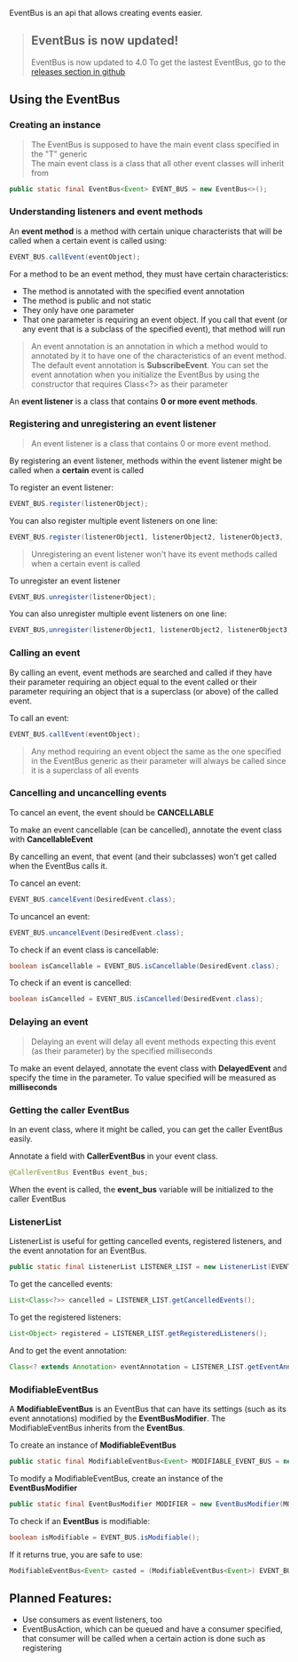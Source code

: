 EventBus is an api that allows creating events easier.


> ## EventBus is now updated!
> EventBus is now updated to 4.0
> To get the lastest EventBus, go to the <a href="">releases section in github</a>

## Using the EventBus

### Creating an instance

> The EventBus is supposed to have the main event class specified in the "T" generic<br>
> The main event class is a class that all other event classes will inherit from<br>

```java
public static final EventBus<Event> EVENT_BUS = new EventBus<>();
```

### Understanding listeners and event methods

An **event method** is a method with certain unique characterists that will be called when a certain
event is called using:

```java
EVENT_BUS.callEvent(eventObject);
```

For a method to be an event method, they must have certain characteristics:

<ul>
   <li>The method is annotated with the specified event annotation</li>
   <li>The method is public and not static</li>
   <li>They only have one parameter</li>
   <li>That one parameter is requiring an event object. If you call that event
    (or any event that is a subclass of the specified event), that method will run</li>
</ul>

> An event annotation is an annotation in which a method would to annotated by it to have one of
> the characteristics of an event method.
> The default event annotation is **SubscribeEvent**. You can set the event annotation when you initialize
> the EventBus by using the constructor that requires Class<?> as their parameter

An **event listener** is a class that contains **0 or more event methods**.

### Registering and unregistering an event listener

> An event listener is a class that contains 0 or more event method.

By registering an event listener, methods within the event listener might be called when a **certain**
event is called

To register an event listener:

```java
EVENT_BUS.register(listenerObject);
```

You can also register multiple event listeners on one line:

```java
EVENT_BUS.register(listenerObject1, listenerObject2, listenerObject3, ...);
```

> Unregistering an event listener won't have its event methods called when a certain event is called

To unregister an event listener

```java
EVENT_BUS.unregister(listenerObject);
```

You can also unregister multiple event listeners on one line:

```java
EVENT_BUS,unregister(listenerObject1, listenerObject2, listenerObject3, ...);
```

### Calling an event

By calling an event, event methods are searched and called if they have their parameter requiring an
object equal to the event called or their parameter requiring an object that is a superclass (or above) 
of the called event.

To call an event:

```java
EVENT_BUS.callEvent(eventObject);
```

> Any method requiring an event object the same as the one specified in the EventBus generic as their parameter will always be called
> since it is a superclass of all events

### Cancelling and uncancelling events

To cancel an event, the event should be **CANCELLABLE**

To make an event cancellable (can be cancelled), annotate the event class with **CancellableEvent**

By cancelling an event, that event (and their subclasses) won't get called when the EventBus calls it.

To cancel an event:

```java
EVENT_BUS.cancelEvent(DesiredEvent.class);
```

To uncancel an event:

```java
EVENT_BUS.uncancelEvent(DesiredEvent.class);
```

To check if an event class is cancellable:

```java
boolean isCancellable = EVENT_BUS.isCancellable(DesiredEvent.class);
```

To check if an event is cancelled:

```java
boolean isCancelled = EVENT_BUS.isCancelled(DesiredEvent.class);
```

### Delaying an event

> Delaying an event will delay all event methods expecting this event (as their parameter) by 
> the specified milliseconds

To make an event delayed, annotate the event class with **DelayedEvent** and specify the time in the
parameter.
To value specified will be measured as **milliseconds**

### Getting the caller EventBus

In an event class, where it might be called, you can get the caller EventBus easily.

Annotate a field with **CallerEventBus** in your event class.

```java
@CallerEventBus EventBus event_bus;
```

When the event is called, the **event_bus** variable will be initialized to the caller EventBus

### ListenerList

ListenerList is useful for getting cancelled events, registered listeners, and the event annotation for an EventBus.

```java
public static final ListenerList LISTENER_LIST = new ListenerList(EVENT_BUS);
```

To get the cancelled events:

```java
List<Class<?>> cancelled = LISTENER_LIST.getCancelledEvents();
```

To get the registered listeners:

```java
List<Object> registered = LISTENER_LIST.getRegisteredListeners();
```

And to get the event annotation:

```java
Class<? extends Annotation> eventAnnotation = LISTENER_LIST.getEventAnnotation();
```

### ModifiableEventBus

A **ModifiableEventBus** is an EventBus that can have its settings (such as its event annotations) modified by the **EventBusModifier**.
The ModifiableEventBus inherits from the **EventBus**.

To create an instance of **ModifiableEventBus**
```java
public static final ModifiableEventBus<Event> MODIFIABLE_EVENT_BUS = new ModifiableEventBus<>();
```

To modify a ModifiableEventBus, create an instance of the **EventBusModifier**
```java
public static final EventBusModifier MODIFIER = new EventBusModifier(MODIFIABLE_EVENT_BUS); 
```

To check if an **EventBus** is modifiable:

```java
boolean isModifiable = EVENT_BUS.isModifiable();
```

If it returns true, you are safe to use:

```java
ModifiableEventBus<Event> casted = (ModifiableEventBus<Event>) EVENT_BUS;
```

## Planned Features:

<ul>
    <li>Use consumers as event listeners, too</li>
    <li>EventBusAction, which can be queued and have a consumer specified,
    that consumer will be called when a certain action is done such as registering</li>
</ul>
